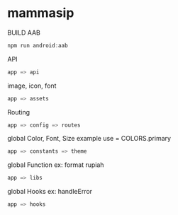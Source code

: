 # mammasip

BUILD AAB

```groovy
npm run android:aab
```

API

```groovy
app => api
```

image, icon, font

```groovy
app => assets
```

Routing

```groovy
app => config => routes
```

global Color, Font, Size
example use = COLORS.primary

```groovy
app => constants => theme
```

global Function ex: format rupiah

```groovy
app => libs
```

global Hooks ex: handleError

```groovy
app => hooks
```
